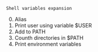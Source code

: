 	Shell variables expansion
0. Alias
1. Print user using variable $USER
1. Add to PATH
3. Counth directories in $PATH
4. Print environment variables

